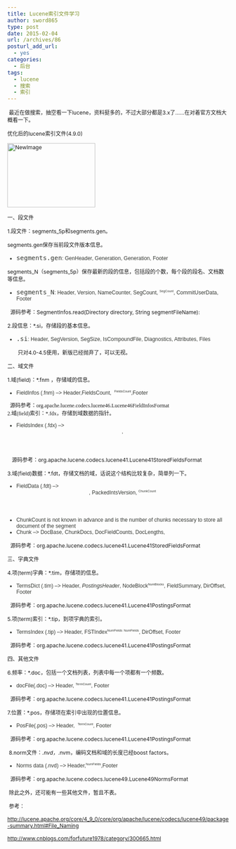 ```yaml
---
title: Lucene索引文件学习
author: sword865
type: post
date: 2015-02-04
url: /archives/86
posturl_add_url:
  - yes
categories:
  - 后台
tags:
  - lucene
  - 搜索
  - 索引
---
```

<span style="font-size: 12px;"> 最近在做搜索，抽空看一下lucene，资料挺多的，不过大部分都是3.x了……在对着官方文档大概看一下。</span>

<span style="font-size: 12px;">优化后的lucene索引文件(4.9.0)</span>

<span style="font-size: 12px;"><img title="NewImage.png" src="http://blog.sword865.com/wp-content/uploads/2015/02/NewImage.png" alt="NewImage" width="200" height="146" border="0" /></span>

<span style="font-size: 12px;">一、段文件</span>

<span style="font-size: 12px;">1.段文件：segments_5p和segments.gen。</span>

<span style="font-size: 12px;">segments.gen保存当前段文件版本信息。</span>

<ul style="color: #353833; font-family: Arial, Helvetica, sans-serif; font-size: 12px;">
  <li>
    <span style="font-size: 12px;"><tt style="font-size: 1.2em;">segments.gen</tt>: GenHeader, Generation, Generation, Footer</span>
  </li>
</ul>

<span style="font-size: 12px;">segments_N（segments_5p）保存最新的段的信息，包括段的个数，每个段的段名、文档数等信息。</span>

<ul style="font-size: 12px; color: #353833; font-family: Arial, Helvetica, sans-serif;">
  <li>
    <span style="font-size: 12px;"><tt style="font-size: 1.2em;">segments_N</tt>: Header, Version, NameCounter, SegCount, <SegName, SegCodec, DelGen, DeletionCount, FieldInfosGen, DocValuesGen, UpdatesFiles><sup style="font-size: 0.6em;">SegCount</sup>, CommitUserData, Footer</span>
  </li>
</ul>

<span style="font-size: 12px;">  源码参考：SegmentInfos.read(Directory directory, String segmentFileName):</span>

<span style="font-size: 12px;">2.段信息：*.si，存储段的基本信息。</span>

<ul style="color: #353833; font-family: Arial, Helvetica, sans-serif; font-size: 12px;">
  <li>
    <span style="font-size: 12px;"><tt style="font-size: 1.2em;">.si</tt>: Header, SegVersion, SegSize, IsCompoundFile, Diagnostics, Attributes, Files</span>
  </li>
</ul>

<span style="font-size: 12px;">       只对4.0-4.5使用，新版已经抛弃了，可以无视。  </span>

<span style="font-size: 12px;">二、域文件</span>

<span style="font-size: 12px;">1.域(field)：*.fnm ，存储域的信息。</span>

<ul style="font-size: 12px; color: #353833; font-family: Arial, Helvetica, sans-serif;">
  <li>
    <span style="font-size: 12px;">FieldInfos (.fnm) &#8211;> Header,FieldsCount, <FieldName,FieldNumber, FieldBits,DocValuesBits,DocValuesGen,Attributes> <sup style="font-size: 0.6em; color: #353833; font-family: Arial, Helvetica, sans-serif;">FieldsCount</sup>,Footer</span>
  </li>
</ul>

<div>
  <p style="margin: 0px; font-size: 11px; font-family: Monaco;">
    <span style="font-size: 12px;">  源码参考：org.apache.lucene.codecs.lucene46.Lucene46FieldInfosFormat</span>
  </p>
  
  <p style="margin: 0px; font-size: 11px; font-family: Monaco;">
    <span style="font-size: 12px;">2.域(field)索引：*.fdx，存储到域数据的指针。</span>
  </p>
</div>

<ul style="color: #353833; font-family: Arial, Helvetica, sans-serif; font-size: 12px;">
  <li>
    <span style="font-size: 12px;">FieldsIndex (.fdx) &#8211;> <Header>, <ChunkIndex></span>
  </li>
</ul>

<span style="font-size: 12px;">   源码参考：org.apache.lucene.codecs.lucene41.Lucene41StoredFieldsFormat</span>

<span style="font-size: 12px;">3.域(field)数据：*.fdt，存储文档的域，话说这个结构比较复杂，简单列一下。</span>

<ul style="font-size: 12px; color: #353833; font-family: Arial, Helvetica, sans-serif;">
  <li>
    <span style="font-size: 12px;">FieldData (.fdt) &#8211;> <Header>, PackedIntsVersion, <Chunk><sup style="font-size: 0.6em;">ChunkCount</sup></span>
  </li>
  <li>
    <span style="font-size: 12px;">ChunkCount is not known in advance and is the number of chunks necessary to store all document of the segment</span>
  </li>
  <li>
    <span style="font-size: 12px;">Chunk &#8211;> DocBase, ChunkDocs, DocFieldCounts, DocLengths, <CompressedDocs></span>
  </li>
</ul>

<span style="font-size: 12px;">  源码参考：org.apache.lucene.codecs.lucene41.Lucene41StoredFieldsFormat</span>

<span style="font-size: 12px;">三、字典文件</span>

<span style="font-size: 12px;">4.项(term)字典：*.tim，存储项的信息。</span>

<ul style="color: #353833; font-family: Arial, Helvetica, sans-serif; font-size: 12px;">
  <li>
    <span style="font-size: 12px;">TermsDict (.tim) &#8211;> Header, <em>PostingsHeader</em>, NodeBlock<sup style="font-size: 0.6em;">NumBlocks</sup>, FieldSummary, DirOffset, Footer</span>
  </li>
</ul>

<span style="font-size: 12px;">  源码参考：org.apache.lucene.codecs.lucene41.Lucene41PostingsFormat</span>

<span style="font-size: 12px;">5.项(term)索引：*.tip，到项字典的索引。</span>

<ul style="color: #353833; font-family: Arial, Helvetica, sans-serif; font-size: 12px;">
  <li>
    <span style="font-size: 12px;">TermsIndex (.tip) &#8211;> Header, FSTIndex<sup style="font-size: 0.6em;">NumFields</sup> <IndexStartFP><sup style="font-size: 0.6em;">NumFields</sup>, DirOffset, Footer</span>
  </li>
</ul>

<span style="font-size: 12px;">  源码参考：org.apache.lucene.codecs.lucene41.Lucene41PostingsFormat </span>

<span style="font-size: 12px;">四、其他文件 </span>

<span style="font-size: 12px;">6.频率：*.doc，包括一个文档列表，列表中每一个项都有一个频数。</span>

<ul style="color: #353833; font-family: Arial, Helvetica, sans-serif; font-size: 12px;">
  <li>
    <span style="font-size: 12px;">docFile(.doc) &#8211;> Header, <TermFreqs, SkipData?><sup style="font-size: 0.6em;">TermCount</sup>, Footer</span>
  </li>
</ul>

<span style="font-size: 12px;">  源码参考：org.apache.lucene.codecs.lucene41.Lucene41PostingsFormat </span>

<span style="font-size: 12px;">7.位置：*.pos，存储项在索引中出现的位置信息。</span>

<ul style="color: #353833; font-family: Arial, Helvetica, sans-serif; font-size: 12px;">
  <li>
    <span style="font-size: 12px;">PosFile(.pos) &#8211;> Header, <TermPositions> <sup style="font-size: 0.6em;">TermCount</sup>, Footer</span>
  </li>
</ul>

<span style="font-size: 12px;">  源码参考：org.apache.lucene.codecs.lucene41.Lucene41PostingsFormat</span>

<span style="font-size: 12px;"> 8.norm文件：*.nvd，*.nvm，编码文档和域的长度已经boost factors。</span>

<ul style="font-size: 12px; color: #353833; font-family: Arial, Helvetica, sans-serif;">
  <li>
    <span style="font-size: 12px;">Norms data (.nvd) &#8211;> Header,<Uncompressed | TableCompressed | DeltaCompressed><sup style="font-size: 0.6em; color: #353833; font-family: Arial, Helvetica, sans-serif;">NumFields</sup>,Footer</span>
  </li>
</ul>

<span style="font-size: 12px;">  源码参考：org.apache.lucene.codecs.lucene49.Lucene49NormsFormat</span>

<span style="font-size: 12px;"> 除此之外，还可能有一些其他文件，暂且不表。</span>

<span style="font-size: 12px;"> 参考：</span>

<span style="font-size: 12px;"><a href="http://lucene.apache.org/core/4_9_0/core/org/apache/lucene/codecs/lucene49/package-summary.html#File_Naming">http://lucene.apache.org/core/4_9_0/core/org/apache/lucene/codecs/lucene49/package-summary.html#File_Naming</a></span>

<span style="font-size: 12px;"><a href="http://www.cnblogs.com/forfuture1978/category/300665.html">http://www.cnblogs.com/forfuture1978/category/300665.html</a></span>



